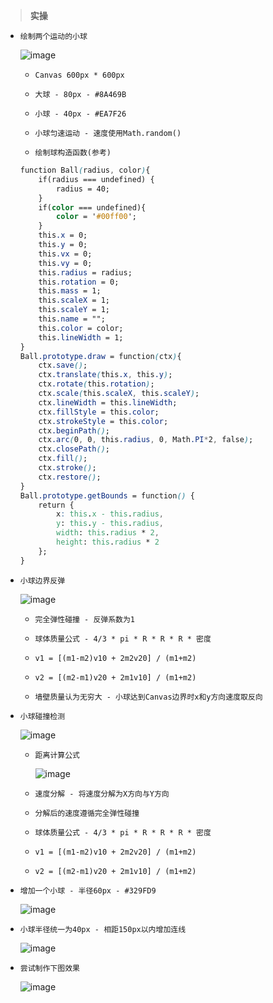 > **实操**
- `绘制两个运动的小球`

    ![image](./1.gif)

    - `Canvas 600px * 600px`

    - `大球 - 80px - #8A469B`

    - `小球 - 40px - #EA7F26`

    - `小球匀速运动 - 速度使用Math.random()`

    - `绘制球构造函数(参考)`
    ```css
    function Ball(radius, color){
        if(radius === undefined) {
            radius = 40;
        }
        if(color === undefined){
            color = '#00ff00';
        }
        this.x = 0;
        this.y = 0;
        this.vx = 0;
        this.vy = 0;
        this.radius = radius;
        this.rotation = 0;
        this.mass = 1;
        this.scaleX = 1;
        this.scaleY = 1;
        this.name = "";
        this.color = color;
        this.lineWidth = 1;
    }
    Ball.prototype.draw = function(ctx){
        ctx.save();
        ctx.translate(this.x, this.y);
        ctx.rotate(this.rotation);
        ctx.scale(this.scaleX, this.scaleY);
        ctx.lineWidth = this.lineWidth;
        ctx.fillStyle = this.color;
        ctx.strokeStyle = this.color;
        ctx.beginPath();
        ctx.arc(0, 0, this.radius, 0, Math.PI*2, false);
        ctx.closePath();
        ctx.fill();
        ctx.stroke();
        ctx.restore();
    }
    Ball.prototype.getBounds = function() {
        return {
            x: this.x - this.radius,
            y: this.y - this.radius,
            width: this.radius * 2,
            height: this.radius * 2
        };
    }
    ```

- `小球边界反弹`

    ![image](./2.gif)

    - `完全弹性碰撞 - 反弹系数为1`

    - `球体质量公式 - 4/3 * pi * R * R * R * 密度`

    - `v1 = [(m1-m2)v10 + 2m2v20] / (m1+m2)`

    - `v2 = [(m2-m1)v20 + 2m1v10] / (m1+m2)`

    - `墙壁质量认为无穷大 - 小球达到Canvas边界时x和y方向速度取反向`

- `小球碰撞检测`

    ![image](./3.gif)

    - `距离计算公式`

        ![image](./1.png)

    - `速度分解 - 将速度分解为X方向与Y方向`

    - `分解后的速度遵循完全弹性碰撞`

    - `球体质量公式 - 4/3 * pi * R * R * R * 密度`

    - `v1 = [(m1-m2)v10 + 2m2v20] / (m1+m2)`

    - `v2 = [(m2-m1)v20 + 2m1v10] / (m1+m2)`

- `增加一个小球 - 半径60px - #329FD9`

    ![image](./4.gif)

- `小球半径统一为40px - 相距150px以内增加连线`

    ![image](./5.gif)

- `尝试制作下图效果`

    ![image](./6.gif)
